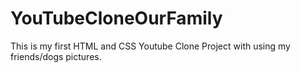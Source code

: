 # YouTubeCloneOurFamily 
This is my first HTML and CSS Youtube Clone Project with using my friends/dogs pictures. 
